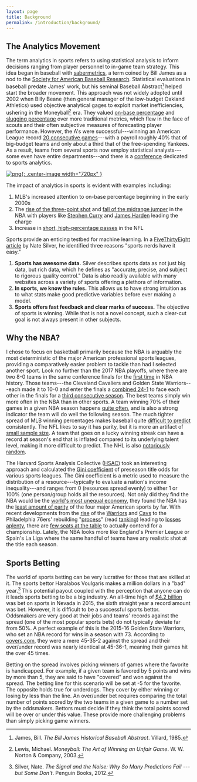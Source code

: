 ```yaml
---
layout: page
title: Background
permalink: /introduction/background/
---
```


## The Analytics Movement

The term analytics in sports refers to using statistical analysis to inform decisions ranging from player personnel to in-game team strategy. This idea began in baseball with [sabermetrics](http://sabr.org/sabermetrics), a term coined by Bill James as a nod to the [Society for American Baseball Research](http://sabr.org/). Statistical evaluations in baseball predate James' work, but his seminal Baseball Abstract[^1] helped start the broader movement. This approach was not widely adopted until 2002 when Billy Beane (then general manager of the low-budget Oakland Athletics) used objective analytical gages to exploit market inefficiencies, ushering in the Moneyball[^2] era. They valued [on-base percentage](http://grantland.com/features/the-economics-moneyball/) and [slugging percentage](http://thesportjournal.org/article/an-examination-of-the-moneyball-theory-a-baseball-statistical-analysis/) over more traditional metrics, which flew in the face of scouts and their often subjective measures of forecasting player performance. However, the A's were successful---winning an American League record [20 consecutive games](http://www.sbnation.com/2012/8/19/3250200/ten-year-anniversary-athletics-20-game-winning-streak-hatteberg-moneyball)---with a payroll roughly 40% that of big-budget teams and only about a third that of the free-spending Yankees. As a result, teams from several sports now employ statistical analysts---some even have entire departments---and there is a [conference](http://www.sloansportsconference.com/) dedicated to sports analytics.

[![png](https://upload.wikimedia.org/wikipedia/commons/a/ae/MONEYBALLchart.png){: .center-image width="720px" }](https://en.wikipedia.org/wiki/Moneyball)

The impact of analytics in sports is evident with examples including:

1. MLB's increased attention to on-base percentage beginning in the early 2000s
2. The [rise of the three-point shot](https://bballbreakdown.com/2016/12/16/the-nba-3-point-revolution/) and [fall of the midrange jumper](http://grantland.com/the-triangle/the-nbas-next-shooting-revolution-has-already-been-televised/) in the NBA with players like [Stephen Curry](http://fivethirtyeight.com/features/stephen-curry-is-the-revolution/) and [James Harden](https://fivethirtyeight.com/features/james-harden-gets-fouled-on-3s-more-than-any-nba-team/) leading the charge
3. Increase in [short, high-percentage passes](https://fivethirtyeight.com/features/running-backs-are-finally-getting-paid-what-theyre-worth/) in the NFL

Sports provide an enticing testbed for machine learning. In a [FiveThirtyEight article](https://fivethirtyeight.com/features/rich-data-poor-data/) by Nate Silver, he identified three reasons "sports nerds have it easy."

1. **Sports has awesome data.** Silver describes sports data as not just big data, but rich data, which he defines as "accurate, precise, and subject to rigorous quality control." Data is also readily available with many websites across a variety of sports offering a plethora of information.
2. **In sports, we know the rules.** This allows us to have strong intuition as to what stats make good predictive variables before ever making a model.
3. **Sports offers fast feedback and clear marks of success.** The objective of sports is winning. While that is not a novel concept, such a clear-cut goal is not always present in other subjects.

## Why the NBA?

I chose to focus on basketball primarily because the NBA is arguably the most deterministic of the major American professional sports leagues, providing a comparatively easier problem to tackle than had I selected another sport. Look no further than the 2017 NBA playoffs, where there are two 8-0 teams in the same conference finals for the [first time](http://www.miamiherald.com/sports/spt-columns-blogs/greg-cote/article150421892.html) in NBA history. Those teams---the Cleveland Cavaliers and Golden State Warriors---each made it to 10-0 and enter the finals a [combined 24-1](http://www.basketball-reference.com/playoffs/NBA_2017.html) to face each other in the finals for a [third consecutive season](https://fivethirtyeight.com/features/the-cavs-and-warriors-might-be-doing-this-finals-thing-for-a-long-time/). The best teams simply win more often in the NBA than in other sports. A team winning 70% of their games in a given NBA season happens [quite often](http://vizual-statistix.tumblr.com/post/66117099636/edit-due-to-numerous-requests-for-the-addition), and is also a strong indicator the team will do well the following season. The much tighter spread of MLB winning percentages makes baseball quite [difficult to predict](https://fivethirtyeight.com/features/the-imperfect-pursuit-of-a-perfect-baseball-forecast/) consistently. The NFL likes to say it has parity, but it is more an artifact of [small sample size](http://www.sloansportsconference.com/mit_news/exploring-consistency-in-professional-sports-how-the-nfls-parity-is-somewhat-of-a-hoax/). A team that goes on a lucky winning streak can have a record at season's end that is inflated compared to its underlying talent level, making it more difficult to predict. The NHL is also [notoriously random](https://fivethirtyeight.com/features/a-home-playoff-game-is-a-big-advantage-unless-you-play-hockey/).

The Harvard Sports Analysis Collective ([HSAC](http://harvardsportsanalysis.org/)) took an interesting approach and calculated the [Gini coefficient](https://en.wikipedia.org/wiki/Gini_coefficient) of preseason title odds for various sports leagues. The Gini coefficient is a metric used to measure the distribution of a resource---typically to evaluate a nation's income inequality---and ranges from 0 (resources spread evenly) to either 1 or 100% (one person/group holds all the resources). Not only did they find the NBA would be the [world's most unequal economy](http://harvardsportsanalysis.org/2016/10/distribution-of-nba-title-odds-would-be-worlds-most-unequal-economy/), they found the NBA has the [least amount of parity](http://harvardsportsanalysis.org/2016/12/which-sports-league-has-the-most-parity/) of the four major American sports by far. With recent developments from the [rise](https://fivethirtyeight.com/features/last-years-warriors-werent-the-best-ever-but-this-years-might-be/) of the [Warriors](http://grantland.com/the-triangle/golden-state-warriors-illustrated/) and [Cavs](http://fivethirtyeight.com/features/the-cavs-are-obliterating-the-eastern-conference/) to the Philadelphia 76ers' rebuilding "[process](http://www.espn.com/nba/story/_/id/12318808/the-philadelphia-76ers-radical-guide-winning)" (read [tanking](http://fivethirtyeight.com/features/the-76ers-would-be-the-worst-expansion-team-in-modern-nba-history/)) leading to [losses aplenty](https://www.si.com/nba/2015/11/27/philadelphia-76ers-set-record-27th-straight-loss-wrong-side-of-history), there are [few seats at the table](http://grantland.com/the-triangle/our-annual-tiers-of-the-nba/) to actually contend for a championship. Lately, the NBA looks more like England's Premier League or Spain's La Liga where the same handful of teams have any realistic shot at the title each season.

## Sports Betting

The world of sports betting can be very lucrative for those that are skilled at it. The sports bettor Haralabos Voulgaris makes a million dollars in a "bad" year.[^3] This potential payout coupled with the perception that anyone can do it leads sports betting to be a big industry. An all-time high of [$4.2 billion](http://www.espn.com/chalk/story/_/id/17892685/the-future-sports-betting-how-sports-betting-legalized-united-states-the-marketplace-look-like) was bet on sports in Nevada in 2015, the sixth straight year a record amount was bet. However, it is difficult to be a successful sports bettor. Oddsmakers are very good at their jobs and teams' records against the spread (one of the most popular sports bets) do not typically deviate far from 50%. A perfect example of this is the 2015-16 Golden State Warriors, who set an NBA record for wins in a season with 73. According to [covers.com](http://www.covers.com/pageLoader/pageLoader.aspx?page=/data/nba/standings/2015-2016/sortable/standings_wins.html), they were a mere 45-35-2 against the spread and their over/under record was nearly identical at 45-36-1, meaning their games hit the over 45 times.

Betting on the spread involves picking winners of games where the favorite is handicapped. For example, if a given team is favored by 5 points and wins by more than 5, they are said to have "covered" and won against the spread. The betting line for this scenario will be set at -5 for the favorite. The opposite holds true for underdogs. They cover by either winning or losing by less than the line. An over/under bet requires comparing the total number of points scored by the two teams in a given game to a number set by the oddsmakers. Bettors must decide if they think the total points scored will be over or under this value. These provide more challenging problems than simply picking game winners.

[^1]: James, Bill. *The Bill James Historical Baseball Abstract*. Villard, 1985.

[^2]: Lewis, Michael. *Moneyball: The Art of Winning an Unfair Game*. W. W. Norton & Company, 2003.

[^3]: Silver, Nate. *The Signal and the Noise: Why So Many Predictions Fail --- but Some Don't*. Penguin Books, 2012.
